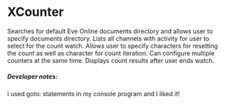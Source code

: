 # XCounter

Searches for default Eve Online documents directory and allows user to specify documents directory.
Lists all channels with activity for user to select for the count watch.
Allows user to specify characters for resetting the count as well as character for count iteration.
Can configure multiple counters at the same time.
Displays count results after user ends watch.

##### Developer notes:
I used goto: statements in my console program and I liked it!
